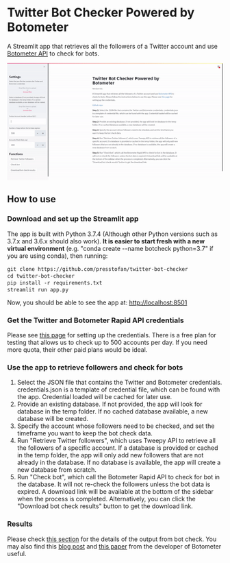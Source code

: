 # Twitter Bot Checker Powered by Botometer

A Streamlit app that retrieves all the followers of a Twitter account and use [Botometer API](https://botometer.osome.iu.edu/) to check for bots.

![Demo Animation](https://github.com/presstofan/twitter-bot-checker/blob/master/app-demo.gif?raw=true "Demo Animation")

## How to use

### Download and set up the Streamlit app

The app is built with Python 3.7.4 (Although other Python versions such as 3.7.x and 3.6.x should also work). **It is easier to start fresh with a new virtual environment** (e.g. "conda create --name botcheck python=3.7" if you are using conda), then running:

```{sh}
git clone https://github.com/presstofan/twitter-bot-checker
cd twitter-bot-checker
pip install -r requirements.txt
streamlit run app.py
```

Now, you should be able to see the app at: [http://localhost:8501](http://localhost:8501/)

### Get the Twitter and Botometer Rapid API credentials

Please see [this page](https://github.com/IUNetSci/botometer-python#rapidapi-and-twitter-access-details) for setting up the credentials. There is a free plan for testing that allows us to check up to 500 accounts per day. If you need more quota, their other paid plans would be ideal.

### Use the app to retrieve followers and check for bots

1. Select the JSON file that contains the Twitter and Botometer credentials. credentials.json is a template of credential file, which can be found with the app. Credential loaded will be cached for later use.
2. Provide an existing database. If not provided, the app will look for database in the temp folder. If no cached database available, a new database will be created.
3. Specify the account whose followers need to be checked, and set the timeframe you want to keep the bot check data.
4. Run "Retrieve Twitter followers", which uses Tweepy API to retrieve all the followers of a specific account. If a database is provided or cached in the temp folder, the app will only add new followers that are not already in the database. If no database is available, the app will create a new database from scratch.
5. Run "Check bot", which call the Botometer Rapid API to check for bot in the database. It will not re-check the followers unless the bot data is expired. A download link will be available at the bottom of the sidebar when the process is completed. Alternatively, you can click the "Download bot check results" button to get the download link.

### Results

Please check [this section](https://github.com/IUNetSci/botometer-python#botometer-v4) for the details of the output from bot check. You may also find this [blog post](https://cnets.indiana.edu/blog/2020/09/01/botometer-v4/) and [this paper](https://arxiv.org/abs/2006.06867) from the developer of Botometer useful.
